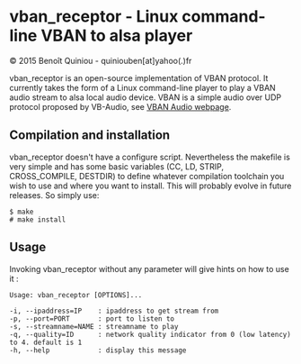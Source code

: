 vban_receptor - Linux command-line VBAN to alsa player
======================================================

&copy; 2015 Benoît Quiniou - quiniouben[at]yahoo(.)fr

vban_receptor is an open-source implementation of VBAN protocol.
It currently takes the form of a Linux command-line player to play a VBAN audio stream to alsa local audio device.
VBAN is a simple audio over UDP protocol proposed by VB-Audio, see [VBAN Audio webpage](http://vb-audio.pagesperso-orange.fr/Voicemeeter/vban.htm).

Compilation and installation
----------------------------

vban_receptor doesn't have a configure script. Nevertheless the makefile is very simple and has some basic variables (CC, LD, STRIP, CROSS_COMPILE, DESTDIR) to define whatever compilation toolchain you wish to use and where you want to install. This will probably evolve in future releases.
So simply use:

    $ make
    # make install

Usage
-----

Invoking vban_receptor without any parameter will give hints on how to use it :

    Usage: vban_receptor [OPTIONS]...

    -i, --ipaddress=IP    : ipaddress to get stream from
    -p, --port=PORT       : port to listen to
    -s, --streamname=NAME : streamname to play
    -q, --quality=ID      : network quality indicator from 0 (low latency) to 4. default is 1
    -h, --help            : display this message


